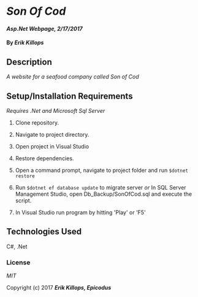 # _Son Of Cod_

#### _Asp.Net Webpage, 2/17/2017_

#### By _**Erik Killops**_

## Description

_A website for a seafood company called Son of Cod_


## Setup/Installation Requirements

_Requires .Net and Microsoft Sql Server_

1. Clone repository.
2. Navigate to project directory.
3. Open project in Visual Studio
4. Restore dependencies.
5. Open a command prompt, navigate to project folder and run `$dotnet restore`

6. Run `$dotnet ef database update` to migrate server
  _or_
   In SQL Server Management Studio, open Db_Backup/SonOfCod.sql and execute the script.

7. In Visual Studio run program by hitting 'Play' or 'F5'


## Technologies Used

C#, .Net

### License

*MIT*

Copyright (c) 2017 **_Erik Killops, Epicodus_**
